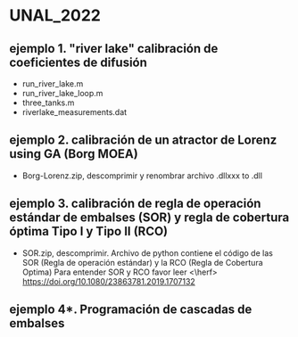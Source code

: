 # UNAL_2022

## ejemplo 1. "river lake" calibración de coeficientes de difusión
+ run_river_lake.m
+ run_river_lake_loop.m
+ three_tanks.m
+ riverlake_measurements.dat

## ejemplo 2. calibración de un atractor de Lorenz using GA (Borg MOEA)
+ Borg-Lorenz.zip, descomprimir y renombrar archivo .dllxxx to .dll

## ejemplo 3. calibración de regla de operación estándar de embalses (SOR) y regla de cobertura óptima Tipo I y Tipo II (RCO) 
+ SOR.zip, descomprimir. Archivo de python contiene el código de las SOR (Regla de operación estándar) y la RCO (Regla de Cobertura Optima)
Para entender SOR y RCO favor leer  <\herf> https://doi.org/10.1080/23863781.2019.1707132<href>

## ejemplo 4*. Programación de cascadas de embalses

